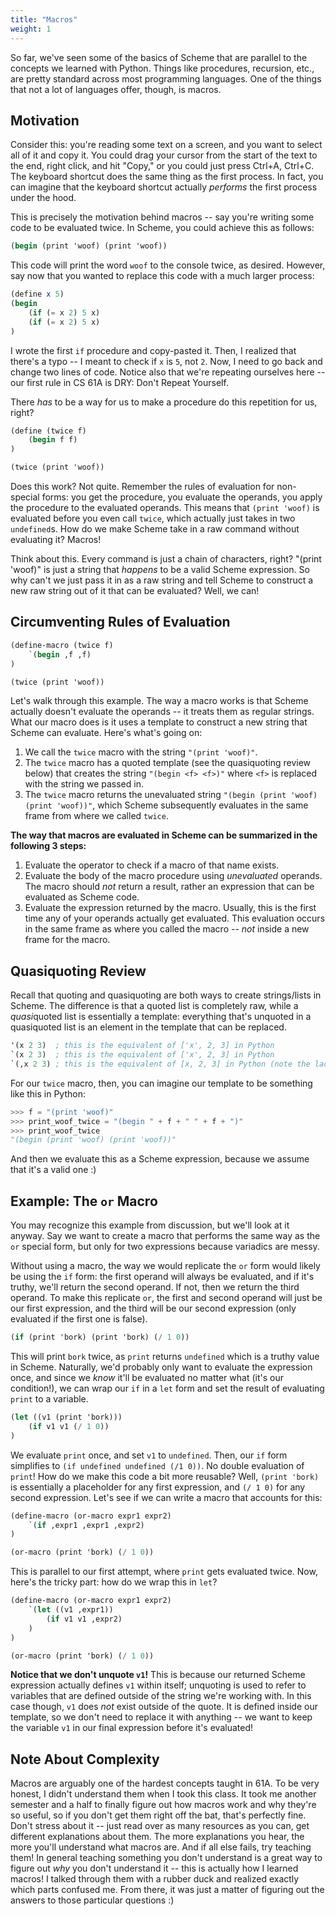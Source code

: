 ```yaml
---
title: "Macros"
weight: 1
---
```


So far, we've seen some of the basics of Scheme that are parallel to the concepts we learned with Python. Things like procedures, recursion, etc., are pretty standard across most programming languages. One of the things that not a lot of languages offer, though, is macros.

## Motivation

Consider this: you're reading some text on a screen, and you want to select all of it and copy it. You could drag your cursor from the start of the text to the end, right click, and hit "Copy," or you could just press Ctrl+A, Ctrl+C. The keyboard shortcut does the same thing as the first process. In fact, you can imagine that the keyboard shortcut actually *performs* the first process under the hood.

This is precisely the motivation behind macros -- say you're writing some code to be evaluated twice. In Scheme, you could achieve this as follows:

```scheme
(begin (print 'woof) (print 'woof))
```

This code will print the word `woof` to the console twice, as desired. However, say now that you wanted to replace this code with a much larger process:

```scheme
(define x 5)
(begin
    (if (= x 2) 5 x)
    (if (= x 2) 5 x)
)
```

I wrote the first `if` procedure and copy-pasted it. Then, I realized that there's a typo -- I meant to check if `x` is `5`, not `2`. Now, I need to go back and change two lines of code. Notice also that we're repeating ourselves here -- our first rule in CS 61A is DRY: Don't Repeat Yourself.

There *has* to be a way for us to make a procedure do this repetition for us, right?

```scheme
(define (twice f)
    (begin f f)
)

(twice (print 'woof))
```

Does this work? Not quite. Remember the rules of evaluation for non-special forms: you get the procedure, you evaluate the operands, you apply the procedure to the evaluated operands. This means that `(print 'woof)` is evaluated before you even call `twice`, which actually just takes in two `undefined`s. How do we make Scheme take in a raw command without evaluating it? Macros!

Think about this. Every command is just a chain of characters, right? "(print 'woof)" is just a string that *happens* to be a valid Scheme expression. So why can't we just pass it in as a raw string and tell Scheme to construct a new raw string out of it that can be evaluated? Well, we can!

## Circumventing Rules of Evaluation

```scheme
(define-macro (twice f)
    `(begin ,f ,f)
)

(twice (print 'woof))
```

Let's walk through this example. The way a macro works is that Scheme actually doesn't evaluate the operands -- it treats them as regular strings. What our macro does is it uses a template to construct a new string that Scheme can evaluate. Here's what's going on:

1. We call the `twice` macro with the string `"(print 'woof)"`.
2. The `twice` macro has a quoted template (see the quasiquoting review below) that creates the string `"(begin <f> <f>)"` where `<f>` is replaced with the string we passed in.
3. The `twice` macro returns the unevaluated string `"(begin (print 'woof) (print 'woof))"`, which Scheme subsequently evaluates in the same frame from where we called `twice`.

**The way that macros are evaluated in Scheme can be summarized in the following 3 steps:**
1. Evaluate the operator to check if a macro of that name exists.
2. Evaluate the body of the macro procedure using *unevaluated* operands. The macro should *not* return a result, rather an expression that can be evaluated as Scheme code.
3. Evaluate the expression returned by the macro. Usually, this is the first time any of your operands actually get evaluated. This evaluation occurs in the same frame as where you called the macro -- *not* inside a new frame for the macro.

## Quasiquoting Review
Recall that quoting and quasiquoting are both ways to create strings/lists in Scheme. The difference is that a quoted list is completely raw, while a *quasi*quoted list is essentially a template: everything that's unquoted in a quasiquoted list is an element in the template that can be replaced.

```scheme
'(x 2 3)  ; this is the equivalent of ['x', 2, 3] in Python
`(x 2 3)  ; this is the equivalent of ['x', 2, 3] in Python
`(,x 2 3) ; this is the equivalent of [x, 2, 3] in Python (note the lack of quotes around `x`)
```

For our `twice` macro, then, you can imagine our template to be something like this in Python:

```python
>>> f = "(print 'woof)"
>>> print_woof_twice = "(begin " + f + " " + f + ")"
>>> print_woof_twice
"(begin (print 'woof) (print 'woof))"
```

And then we evaluate this as a Scheme expression, because we assume that it's a valid one :)

## Example: The `or` Macro
You may recognize this example from discussion, but we'll look at it anyway. Say we want to create a macro that performs the same way as the `or` special form, but only for two expressions because variadics are messy.

Without using a macro, the way we would replicate the `or` form would likely be using the `if` form: the first operand will always be evaluated, and if it's truthy, we'll return the second operand. If not, then we return the third operand. To make this replicate `or`, the first and second operand will just be our first expression, and the third will be our second expression (only evaluated if the first one is false).

```scheme
(if (print 'bork) (print 'bork) (/ 1 0))
```

This will print `bork` twice, as `print` returns `undefined` which is a truthy value in Scheme. Naturally, we'd probably only want to evaluate the expression once, and since we *know* it'll be evaluated no matter what (it's our condition!), we can wrap our `if` in a `let` form and set the result of evaluating `print` to a variable.

```scheme
(let ((v1 (print 'bork)))
    (if v1 v1 (/ 1 0))
)
```

We evaluate `print` once, and set `v1` to `undefined`. Then, our `if` form simplifies to `(if undefined undefined (/1 0))`. No double evaluation of `print`! How do we make this code a bit more reusable? Well, `(print 'bork)` is essentially a placeholder for any first expression, and `(/ 1 0)` for any second expression. Let's see if we can write a macro that accounts for this:

```scheme
(define-macro (or-macro expr1 expr2)
    `(if ,expr1 ,expr1 ,expr2)
)

(or-macro (print 'bork) (/ 1 0))
```

This is parallel to our first attempt, where `print` gets evaluated twice. Now, here's the tricky part: how do we wrap this in `let`?

```scheme
(define-macro (or-macro expr1 expr2)
    `(let ((v1 ,expr1))
        (if v1 v1 ,expr2)
    )
)

(or-macro (print 'bork) (/ 1 0))
```

**Notice that we don't unquote `v1`!** This is because our returned Scheme expression actually defines `v1` within itself; unquoting is used to refer to variables that are defined outside of the string we're working with. In this case though, `v1` does *not* exist outside of the quote. It is defined inside our template, so we don't need to replace it with anything -- we want to keep the variable `v1` in our final expression before it's evaluated!

## Note About Complexity
Macros are arguably one of the hardest concepts taught in 61A. To be very honest, I didn't understand them when I took this class. It took me another semester and a half to finally figure out how macros work and why they're so useful, so if you don't get them right off the bat, that's perfectly fine. Don't stress about it -- just read over as many resources as you can, get different explanations about them. The more explanations you hear, the more you'll understand what macros are. And if all else fails, try teaching them! In general teaching something you don't understand is a great way to figure out *why* you don't understand it -- this is actually how I learned macros! I talked through them with a rubber duck and realized exactly which parts confused me. From there, it was just a matter of figuring out the answers to those particular questions :)
